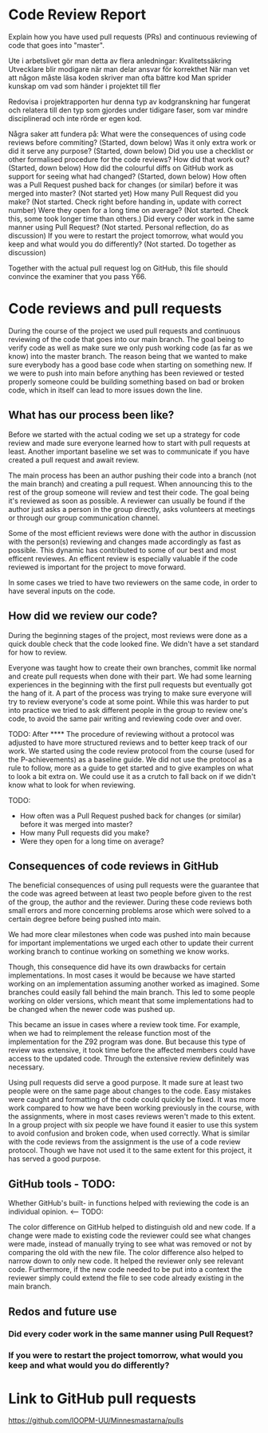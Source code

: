 # Code Review Report
Explain how you have used pull requests (PRs) and continuous reviewing of code that goes into "master".

Ute i arbetslivet gör man detta av flera anledningar:
    Kvalitetssäkring
    Utvecklare blir modigare när man delar ansvar för korrekthet
    När man vet att någon måste läsa koden skriver man ofta bättre kod
    Man sprider kunskap om vad som händer i projektet till fler


Redovisa i projektrapporten hur denna typ av kodgranskning har fungerat och relatera till den typ som gjordes under tidigare faser, som var mindre disciplinerad och inte rörde er egen kod.


Några saker att fundera på:
    What were the consequences of using code reviews before commiting?
            (Started, down below)
    Was it only extra work or did it serve any purpose?
            (Started, down below)
    Did you use a checklist or other formalised procedure for the code reviews? How did that work out?
            (Started, down below)
    How did the colourful diffs on GitHub work as support for seeing what had changed?
            (Started, down below)
    How often was a Pull Request pushed back for changes (or similar) before it was merged into master?
            (Not started yet)
    How many Pull Request did you make?
            (Not started. Check right before handing in, update with correct number)
    Were they open for a long time on average?
            (Not started. Check this, some took longer time than others.)
    Did every coder work in the same manner using Pull Request?
            (Not started. Personal reflection, do as discussion)
    If you were to restart the project tomorrow, what would you keep and what would you do differently?
            (Not started. Do together as discussion)

Together with the actual pull request log on GitHub, this file should convince the examiner that you pass Y66.



# Code reviews and pull requests
During the course of the project we used pull requests and continuous reviewing of the code that goes into our main branch. The goal being to verify code as well as make sure we only push working code (as far as we know) into the master branch. The reason being that we wanted to make sure everybody has a good base code when starting on something new. If we were to push into main before anything has been reviewed or tested properly someone could be building something based on bad or broken code, which in itself can lead to more issues down the line.


## What has our process been like?
Before we started with the actual coding we set up a strategy for code review and made sure everyone learned how to start with pull requests at least. Another important baseline we set was to communicate if you have created a pull request and await review.


The main process has been an author pushing their code into a branch (not the main branch) and creating a pull request. When announcing this to the rest of the group someone will review and test their code. The goal being it's reviewed as soon as possible. A reviewer can usually be found if the author just asks a person in the group directly, asks volunteers at meetings or through our group communication channel.


Some of the most efficient reviews were done with the author in discussion with the person(s) reviewing and changes made accordingly as fast as possible. This dynamic has contributed to some of our best and most efficent reviewes.
An efficent review is especially valuable if the code reviewed is important for the project to move forward.


In some cases we tried to have two reviewers on the same code, in order to have several inputs on the code.


## How did we review our code?
During the beginning stages of the project, most reviews were done as a quick double check that the code looked fine. We didn't have a set standard for how to review.


Everyone was taught how to create their own branches, commit like normal and create pull requests when done with their part. We had some learning experiences in the beginning with the first pull requests but eventually got the hang of it. A part of the process was trying to make sure everyone will try to review everyone's code at some point. While this was harder to put into practice we tried to ask different people in the group to review one's code, to avoid the same pair writing and reviewing code over and over.


TODO:
After **** The procedure of reviewing without a protocol was adjusted to have more structured reviews and to better keep track of our work. We started using the code review protocol from the course (used for the P-achievements) as a baseline guide. We did not use the protocol as a rule to follow, more as a guide to get started and to give examples on what to look a bit extra on. We could use it as a crutch to fall back on if we didn't know what to look for when reviewing.


TODO:
* How often was a Pull Request pushed back for changes (or similar) before it was merged into master?
* How many Pull requests did you make?
* Were they open for a long time on average?


## Consequences of code reviews in GitHub
The beneficial consequences of using pull requests were the guarantee that the code was agreed between at least two people before given to the rest of the group, the author and the reviewer. During these code reviews both small errors and more concerning problems arose which were solved to a certain degree before being pushed into main.


We had more clear milestones when code was pushed into main because for important implementations we urged each other to update their current working branch to continue working on something we know works.


Though, this consequence did have its own drawbacks for certain implementations. In most cases it would be because we have started working on an implementation assuming another worked as imagined. Some branches could easily fall behind the main branch. This led to some people working on older versions, which meant that some implementations had to be changed when the newer code was pushed up.


This became an issue in cases where a review took time. For example, when we had to reimplement the release function most of the implementation for the Z92 program was done. But because this type of review was extensive, it took time before the affected members could have access to the updated code. Through the extensive review definitely was necessary.


Using pull requests did serve a good purpose. It made sure at least two people were on the same page about changes to the code. Easy mistakes were caught and formatting of the code could quickly be fixed. It was more work compared to how we have been working previously in the course, with the assignments, where in most cases reviews weren't made to this extent. In a group project with six people we have found it easier to use this system to avoid confusion and broken code, when used correctly. What is similar with the code reviews from the assignment is the use of a code review protocol. Though we have not used it to the same extent for this project, it has served a good purpose.


## GitHub tools - TODO:
Whether GitHub's built- in functions helped with reviewing the code is an individual opinion. <-- TODO:


The color difference on GitHub helped to distinguish old and new code. If a change were made to existing code the reviewer could see what changes were made, instead of manually trying to see what was removed or not by comparing the old with the new file. The color difference also helped to narrow down to only new code. It helped the reviewer only see relevant code. Furthermore, if the new code needed to be put into a context the reviewer simply could extend the file to see code already existing in the main branch.


## Redos and future use
###  Did every coder work in the same manner using Pull Request?
### If you were to restart the project tomorrow, what would you keep and what would you do differently?




# Link to GitHub pull requests
https://github.com/IOOPM-UU/Minnesmastarna/pulls
